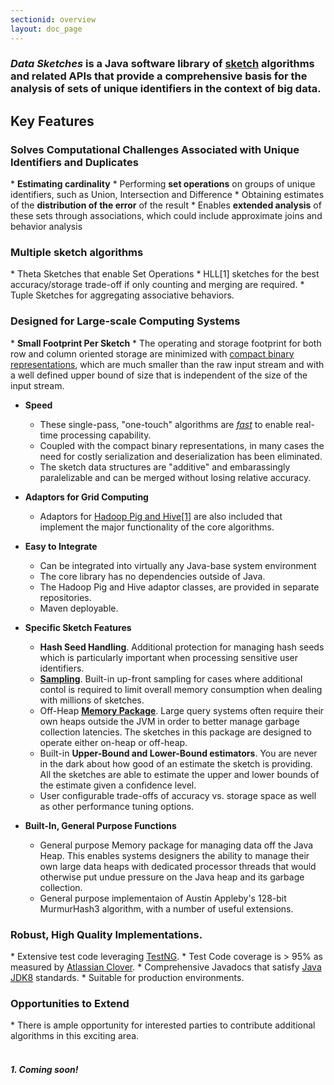 ```yaml
---
sectionid: overview
layout: doc_page
---
```


<h3><i>Data Sketches</i> is a Java software library of <a href="SketchOrigins.html">sketch</a> algorithms and related APIs that provide a comprehensive basis for the analysis of sets of unique identifiers in the context of big data.</h3>

<h2>Key Features</h2>

<h3>Solves Computational Challenges Associated with Unique Identifiers and Duplicates</h3>
  * <b>Estimating cardinality</b>
  * Performing <b>set operations</b> on groups of unique identifiers, such as Union, Intersection and Difference
  * Obtaining estimates of the <b>distribution of the error</b> of the result
  * Enables <b>extended analysis</b> of these sets through associations, which could include approximate joins and behavior analysis

<h3>Multiple sketch algorithms</h3>
* Theta Sketches that enable Set Operations
* HLL[1] sketches for the best accuracy/storage trade-off if only counting and merging are required.
* Tuple Sketches for aggregating associative behaviors.

<h3>Designed for Large-scale Computing Systems</h3>
* <b>Small Footprint Per Sketch</b>
  * The operating and storage footprint for both row and column oriented storage are minimized with 
<a href="CompactStorage.html">compact binary representations</a>, which are much smaller than the raw input stream and with a well defined upper bound of size that is independent of the size of the input stream.

* <b>Speed</b>
  * These single-pass, "one-touch" algorithms are <a href="UpdateSpeed.html"><i>fast</i></a> to enable real-time processing capability.
  * Coupled with the compact binary representations, in many cases the need for costly serialization and deserialization has been eliminated.
  * The sketch data structures are "additive" and embarassingly paralelizable and can be merged without losing relative accuracy.

* <b>Adaptors for Grid Computing</b>
  * Adaptors for <a href="Adaptors.html">Hadoop Pig and Hive[1]</a> are also included that implement the major functionality of the core algorithms.

* <b>Easy to Integrate</b>
  * Can be integrated into virtually any Java-base system environment
  * The core library has no dependencies outside of Java.
  * The Hadoop Pig and Hive adaptor classes, are provided in separate repositories.
  * Maven deployable.

* <b>Specific Sketch Features</b>
  * <b>Hash Seed Handling</b>. Additional protection for managing hash seeds which is particularly important when processing sensitive user identifiers.
  * <a href="Sampling.html"><b>Sampling</b></a>. Built-in up-front sampling for cases where additional contol is required to limit overall memory consumption when dealing with millions of sketches.
  * Off-Heap <a href="MemoryPackage.html"><b>Memory Package</b></a>.  Large query systems often require their own heaps outside the JVM in order to better manage garbage collection latencies. The sketches in this package are designed to operate either on-heap or off-heap.
  * Built-in <b>Upper-Bound and Lower-Bound estimators</b>. You are never in the dark about how good of an estimate the sketch is providing.  All the sketches are able to estimate the upper and lower bounds of the estimate given a confidence level.
  * User configurable trade-offs of accuracy vs. storage space as well as other performance tuning options.
  
* <b>Built-In, General Purpose Functions</b>
  * General purpose Memory package for managing data off the Java Heap.  This enables systems designers the ability to manage their own large data heaps with dedicated processor threads that would otherwise put undue pressure on the Java heap and its garbage collection.
  * General purpose implementaion of Austin Appleby's 128-bit MurmurHash3 algorithm, with a number of useful extensions.

<h3>Robust, High Quality Implementations.</h3>
* Extensive test code leveraging <a href="http://testng.org">TestNG</a>.
* Test Code coverage is > 95% as measured by <a href="https://www.atlassian.com/software/clover/overview">Atlassian Clover</a>.
* Comprehensive Javadocs that satisfy <a href="http://www.oracle.com/technetwork/java/index.html">Java JDK8</a> standards.
* Suitable for production environments.

<h3>Opportunities to Extend</h3>
* There is ample opportunity for interested parties to contribute additional algorithms in this exciting area.
<br>
<br>
<h5>1. Coming soon!</h5>
